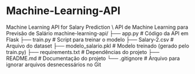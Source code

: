 # Machine-Learning-API
Machine Learning API for Salary Prediction  \ API de Machine Learning para Previsão de Salário
machine-learning-api/
├── app.py               # Código da API em Flask
├── train.py             # Script para treinar o modelo
├── Salary-2.csv         # Arquivo do dataset
├── modelo_salario.pkl   # Modelo treinado (gerado pelo train.py)
├── requirements.txt     # Dependências do projeto
├── README.md            # Documentação do projeto
└── .gitignore           # Arquivo para ignorar arquivos desnecessários no Git
